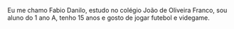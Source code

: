 Eu me chamo Fabio Danilo, estudo no colégio João de Oliveira Franco, sou aluno do 1 ano A, tenho 15 anos e gosto de jogar futebol e videgame.

